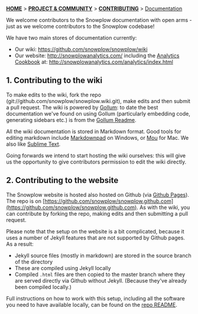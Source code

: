 <a name="top" />

[**HOME**](Home) > [**PROJECT & COMMUNITY**](Snowplow-project-and-community) > [**CONTRIBUTING**](Contributing) > [Documentation](Contributing-to-documentation)

We welcome contributors to the Snowplow documentation with open arms - just as we welcome contributors to the Snowplow codebase!

We have two main stores of documentation currently:

* Our wiki: https://github.com/snowplow/snowplow/wiki
* Our website: http://snowplowanalytics.com/ including the [Analytics Cookbook][analytics-cookbook] at: http://snowplowanalytics.com/analytics/index.html

<a name="wiki" />

## 1. Contributing to the wiki

To make edits to the wiki, fork the repo (git://github.com/snowplow/snowplow.wiki.git), make edits and then submit a pull request. The wiki is powered by [Gollum][gollum]: to date the best documentation we've found on using Gollum (particularly embedding code, generating sidebars etc.) is from the [Gollum Readme][gollum-readme].

All the wiki documentation is stored in Markdown format. Good tools for editing markdown include [Markdownpad](http://markdownpad.com/) on Windows, or [Mou](http://mouapp.com/) for Mac. We also like [Sublime Text](http://www.sublimetext.com/).

Going forwards we intend to start hosting the wiki ourselves: this will give us the opportunity to give contributors permission to edit the wiki directly.

<a name="website" />

## 2. Contributing to the website

The Snowplow website is hosted also hosted on Github (via [Github Pages][github-pages]). The repo is on [https://github.com/snowplow/snowplow.github.com](https://github.com/snowplow/snowplow.github.com). As with the wiki, you can contribute by forking the repo, making edits and then submitting a pull request.

Please note that the setup on the website is a bit complicated, because it uses a number of Jekyll features that are not supported by Github pages. As a result:

* Jekyll source files (mostly in markdown) are stored in the source branch of the directory
* These are compiled using Jekyll locally
* Compiled `.html` files are then copied to the master branch where they are served directly via Github without Jekyll. (Because they've already been compiled locally.)

Full instructions on how to work with this setup, including all the software you need to have available locally, can be found on the [repo README][website-repo-readme].

[analytics-cookbook]: http://snowplowanalytics.com/analytics/index.html
[gollum-readme]: https://github.com/github/gollum/blob/master/README.md
[gollum]: https://github.com/github/gollum
[github-pages]: http://pages.github.com/
[website-repo-readme]: https://github.com/snowplow/snowplow.github.com/blob/master/README.md

